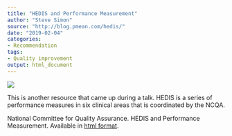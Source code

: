 ```yaml
---
title: "HEDIS and Performance Measurement"
author: "Steve Simon"
source: "http://blog.pmean.com/hedis/"
date: "2019-02-04"
categories:
- Recommendation
tags:
- Quality improvement
output: html_document
---
```


![](http://www.pmean.com/new-images/19/hedis01.png)

<div class="notes">

This is another resource that came up during a talk. HEDIS is a series of performance measures in six clinical areas that is coordinated by the NCQA.

National Committee for Quality Assurance. HEDIS and Performance Measurement. Available in [html format][ncq1].

[ncq1]: https://www.ncqa.org/hedis/

</div>


